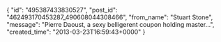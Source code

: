  {
   "id": "495387433830527",
   "post_id": "462493170453287_490608044308466",
   "from_name": "Stuart Stone",
   "message": "Pierre Daoust, a sexy belligerent coupon holding master...",
   "created_time": "2013-03-23T16:59:43+0000"
 }

